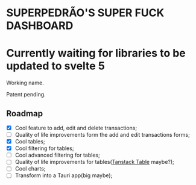 # SUPERPEDRÃO'S SUPER FUCK DASHBOARD

# Currently waiting for libraries to be updated to svelte 5

Working name.

Patent pending.

## Roadmap

- [x] Cool feature to add, edit and delete transactions;
- [ ] Quality of life improvements form the add and edit transactions forms;
- [x] Cool tables;
- [x] Cool filtering for tables;
- [ ] Cool advanced filtering for tables;
- [ ] Quality of life improvements for tables([Tanstack Table](https://tanstack.com/table/latest) maybe?);
- [ ] Cool charts;
- [ ] Transform into a Tauri app(big maybe);
